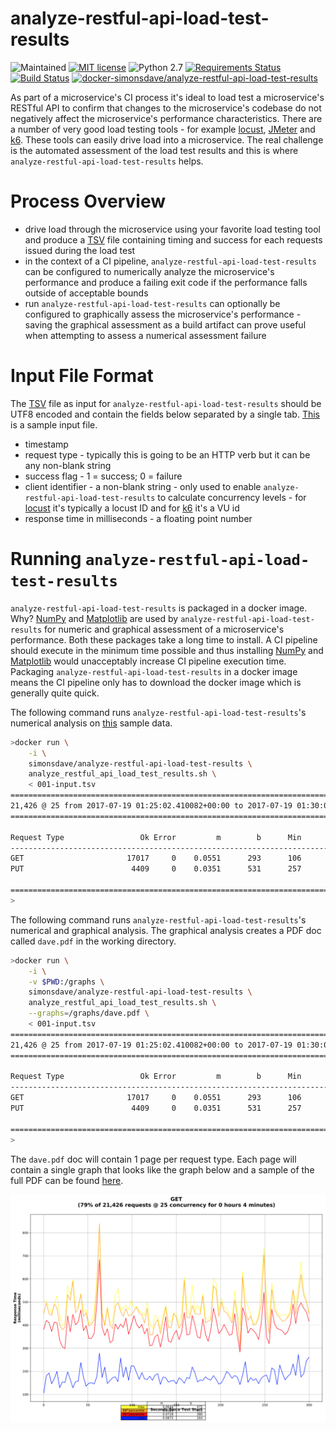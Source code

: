 # analyze-restful-api-load-test-results
![Maintained](https://img.shields.io/maintenance/yes/2017.svg?style=flat)
[![MIT license](http://img.shields.io/badge/license-MIT-brightgreen.svg)](http://opensource.org/licenses/MIT)
![Python 2.7](https://img.shields.io/badge/python-2.7-FFC100.svg?style=flat)
[![Requirements Status](https://requires.io/github/simonsdave/analyze-restful-api-load-test-results/requirements.svg?branch=master)](https://requires.io/github/simonsdave/analyze-restful-api-load-test-results/requirements/?branch=master)
[![Build Status](https://travis-ci.org/simonsdave/analyze-restful-api-load-test-results.svg?branch=master)](https://travis-ci.org/simonsdave/analyze-restful-api-load-test-results)
[![docker-simonsdave/analyze-restful-api-load-test-results](https://img.shields.io/badge/docker-simonsdave%2Fanalyze%20restful%20api%20load%20test%20results-blue.svg)](https://hub.docker.com/r/simonsdave/analyze-restful-api-load-test-results/)

As part of a microservice's CI process it's ideal to
load test a microservice's RESTful API to confirm
that changes to the microservice's codebase do not negatively
affect the microservice's performance characteristics.
There are a number of very good load testing tools - for
example [locust](http://locust.io),
[JMeter](http://jmeter.apache.org)
and [k6](https://k6.io).
These tools can easily drive load into a microservice.
The real challenge is the automated assessment of the load test results
and this is where ```analyze-restful-api-load-test-results``` helps.

# Process Overview

* drive load through the microservice using your favorite load
testing tool and produce a [TSV](https://en.wikipedia.org/wiki/Tab-separated_values)
file containing timing and success for each requests issued during the
load test
* in the context of a CI pipeline, ```analyze-restful-api-load-test-results```
can be configured to numerically analyze the microservice's performance
and produce a failing exit code if the performance falls outside of acceptable
bounds
* run ```analyze-restful-api-load-test-results``` can optionally
be configured to graphically assess the microservice's performance - saving
the graphical assessment as a build artifact can prove useful when attempting
to assess a numerical assessment failure

# Input File Format

The [TSV](https://en.wikipedia.org/wiki/Tab-separated_values) file as
input for ```analyze-restful-api-load-test-results``` should be UTF8 encoded
and contain the fields below separated by a single tab.
[This](samples/001-input.tsv) is a sample input file.

* timestamp
* request type - typically this is going to be an HTTP verb but
it can be any non-blank string
* success flag - 1 = success; 0 = failure
* client identifier - a non-blank string - only used to enable ```analyze-restful-api-load-test-results```
to calculate concurrency levels - for [locust](http://locust.io) it's typically
a locust ID and for [k6](https://k6.io) it's a VU id
* response time in milliseconds - a floating point number

# Running ```analyze-restful-api-load-test-results```

```analyze-restful-api-load-test-results``` is packaged in a docker image.
Why? [NumPy](http://www.numpy.org) and [Matplotlib](http://matplotlib.org)
are used by ```analyze-restful-api-load-test-results```
for numeric and graphical assessment of a microservice's performance.
Both these packages take a long time to install.
A CI pipeline should execute in the minimum time possible
and thus installing [NumPy](http://www.numpy.org) and [Matplotlib](http://matplotlib.org)
would unacceptably increase CI pipeline execution time.
Packaging ```analyze-restful-api-load-test-results``` in a docker image
means the CI pipeline only has to download the docker image which is
generally quite quick.

The following command runs ```analyze-restful-api-load-test-results```'s
numerical analysis on [this](samples/001-input.tsv) sample data.

```bash
>docker run \
    -i \
    simonsdave/analyze-restful-api-load-test-results \
    analyze_restful_api_load_test_results.sh \
    < 001-input.tsv
=====================================================================================
21,426 @ 25 from 2017-07-19 01:25:02.410082+00:00 to 2017-07-19 01:30:02.245437+00:00
=====================================================================================

Request Type                 Ok Error         m        b      Min       50       95       99      Max
-----------------------------------------------------------------------------------------------------
GET                       17017     0    0.0551      293      106      290      432      509      842
PUT                        4409     0    0.0351      531      257      508      765     1131     1748

=====================================================================================
>
```

The following command runs ```analyze-restful-api-load-test-results```'s
numerical and graphical analysis. The graphical analysis creates a PDF doc
called ```dave.pdf``` in the working directory.

```bash
>docker run \
    -i \
    -v $PWD:/graphs \
    simonsdave/analyze-restful-api-load-test-results \
    analyze_restful_api_load_test_results.sh \
    --graphs=/graphs/dave.pdf \
    < 001-input.tsv
=====================================================================================
21,426 @ 25 from 2017-07-19 01:25:02.410082+00:00 to 2017-07-19 01:30:02.245437+00:00
=====================================================================================

Request Type                 Ok Error         m        b      Min       50       95       99      Max
-----------------------------------------------------------------------------------------------------
GET                       17017     0    0.0551      293      106      290      432      509      842
PUT                        4409     0    0.0351      531      257      508      765     1131     1748

=====================================================================================
>
```

The ```dave.pdf``` doc will contain 1 page per request type. Each page will
contain a single graph that looks like the graph below and a sample of the
full PDF can be found [here](samples/001-input.pdf).

![](samples/001-input.png)
